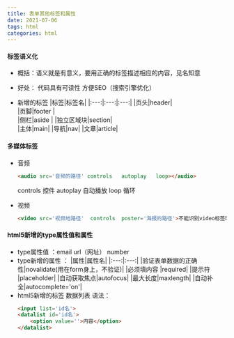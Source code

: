 ```yaml
---
title: 表单其他标签和属性
date: 2021-07-06
tags: html
categories: html
---
```


#### 标签语义化
- 概括：语义就是有意义，要用正确的标签描述相应的内容，见名知意
- 好处：
    代码具有可读性
    方便SEO（搜索引擎优化）

- 新增的标签
    |标签|标签名|
    |:---:|:---:|:---:|
    |页头|header|      
    |页脚|footer |  
    |侧栏|aside  | 
    |独立区域块|section|     
    |主体|main|
    |导航|nav|
    |文章|article|

<!--more-->


#### 多媒体标签
- 音频
    ```html
    <audio src='音频的路径' controls   autoplay   loop></audio>
    ``` 
    controls       控件
    autoplay       自动播放
    loop           循环

- 视频
    ```html
    <video src='视频地路径'  controls  poster='海报的路径'>不能识别video标签时候显示的内容</video>
    ```

####  html5新增的type属性值和属性
  - type属性值  ：email  url（网址）  number 
    <br>
  - type新增的属性 ： 
      |属性|属性名|
      |:---:|:---:|
      |验证表单数据的正确性|novalidate(用在form身上，不验证)|
      |必须填内容 |required|
      |提示符 |placeholder|
      |自动获取焦点|autofocus|
      |最大长度|maxlength|
      |自动补全|autocomplete='on'|
    <br>
  - html5新增的标签
     数据列表
      语法：
      ```html
      <input list='id名'>
      <datalist id='id名'>
          <option value=''>内容</option>
      </datalist>
      ```